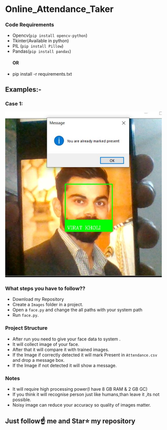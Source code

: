 # Online_Attendance_Taker


### Code Requirements
- Opencv(`pip install opencv-python`)
- Tkinter(Available in python)
- PIL (`pip install Pillow`)
- Pandas(`pip install pandas`)
  <h4>OR</h4>
- pip install -r requirements.txt

## Examples:-
### Case 1:
<img src="https://github.com/hkunchal47/Online_Attendance_Taker/blob/master/Example/Test1.JPG">



### What steps you have to follow??
- Download my Repository 
- Create a `Images` folder in a project.
- Open a `face.py` and change the all paths with your system path
- Run `face.py`.

### Project Structure

- After run you need to give your face data to system .
- It will collect  image of your face.
- After that it will compare it with trained images.
- If the Image if correctly detected it will mark Present in `Attendance.csv` and drop a message box.
- If the Image if not detected it will show a message.

### Notes
- It will require high processing power(I have 8 GB RAM & 2 GB GC)
- If you think it will recognise person just like humans,than leave it ,its not possible.
- Noisy image can reduce your accuracy so quality of images matter.

## Just follow☝️ me and Star⭐ my repository 
